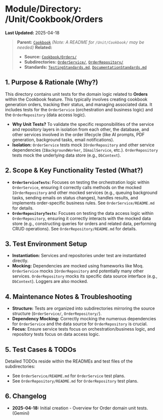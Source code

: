 # Module/Directory: /Unit/Cookbook/Orders

**Last Updated:** 2025-04-18

> **Parent:** [`Cookbook`](../README.md)
> *(Note: A README for `/Unit/Cookbook/` may be needed)*
> **Related:**
> * **Source:** [`Cookbook/Orders/`](../../../../Zarichney.Server/Cookbook/Orders/)
> * **Subdirectories:** [`OrderService/`](OrderService/README.md), [`OrderRepository/`](OrderRepository/README.md)
> * **Standards:** [`TestingStandards.md`](../../../../Docs/Standards/TestingStandards.md), [`DocumentationStandards.md`](../../../../Docs/Standards/DocumentationStandards.md)

## 1. Purpose & Rationale (Why?)

This directory contains unit tests for the domain logic related to **Orders** within the Cookbook feature. This typically involves creating cookbook generation orders, tracking their status, and managing associated data. It includes tests for the `OrderService` (orchestration and business logic) and the `OrderRepository` (data access logic).

* **Why Unit Tests?** To validate the specific responsibilities of the service and repository layers in isolation from each other, the database, and other services involved in the order lifecycle (like AI prompts, PDF generation, background tasks, email notifications).
* **Isolation:** `OrderService` tests mock `IOrderRepository` and other service dependencies (`IBackgroundWorker`, `IEmailService`, etc.). `OrderRepository` tests mock the underlying data store (e.g., `DbContext`).

## 2. Scope & Key Functionality Tested (What?)

* **`OrderServiceTests`:** Focuses on testing the orchestration logic within `OrderService`, ensuring it correctly calls methods on the mocked `IOrderRepository` and other mocked services (e.g., queuing background tasks, sending emails on status changes), handles results, and implements order-specific business rules. See `OrderService/README.md` for details.
* **`OrderRepositoryTests`:** Focuses on testing the data access logic within `OrderRepository`, ensuring it correctly interacts with the mocked data store (e.g., constructing queries for orders and related data, performing CRUD operations). See `OrderRepository/README.md` for details.

## 3. Test Environment Setup

* **Instantiation:** Services and repositories under test are instantiated directly.
* **Mocking:** Dependencies are mocked using frameworks like Moq. `OrderService` mocks `IOrderRepository` and potentially many other services. `OrderRepository` mocks its specific data source interface (e.g., `DbContext`). Loggers are also mocked.

## 4. Maintenance Notes & Troubleshooting

* **Structure:** Tests are organized into subdirectories mirroring the source structure (`OrderService/`, `OrderRepository/`).
* **Dependency Mocking:** Correctly mocking the numerous dependencies for `OrderService` and the data source for `OrderRepository` is crucial.
* **Focus:** Ensure service tests focus on orchestration/business logic, and repository tests focus on data access logic.

## 5. Test Cases & TODOs

Detailed TODOs reside within the READMEs and test files of the subdirectories:

* See `OrderService/README.md` for `OrderService` test plans.
* See `OrderRepository/README.md` for `OrderRepository` test plans.

## 6. Changelog

* **2025-04-18:** Initial creation - Overview for Order domain unit tests. (Gemini)

